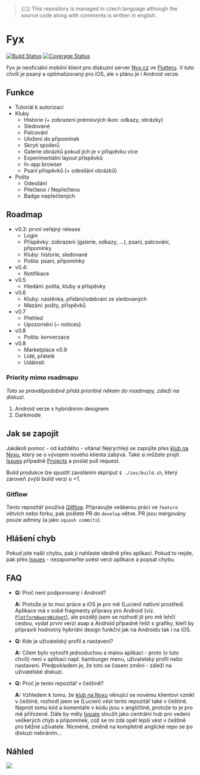 > 🇨🇿 This repository is managed in czech language although the source code along with comments is written in english.

# Fyx

[![Build Status](https://travis-ci.com/lucien144/fyx.svg?branch=develop)](https://travis-ci.com/lucien144/fyx) [![Coverage Status](https://coveralls.io/repos/github/lucien144/fyx/badge.svg?branch=develop)](https://coveralls.io/github/lucien144/fyx?branch=develop)

Fyx je neoficiální mobilní klient pro diskuzní server [Nyx.cz](https://nyx.cz) ve [Flutteru](https://flutter.dev/). V tuto chvíli je psaný a optimalizovaný pro iOS, ale v plánu je i Android verze.

## Funkce
- Tutoriál k autorizaci
- Kluby
  - Historie (+ zobrazení prémiových ikon: odkazy, obrázky)
  - Sledované
  - Palcování
  - Uložení do připomínek
  - Skrytí spoilerů
  - Galerie obrázků pokud jich je v příspěvku více
  - Experimentální layout příspěvků
  - In-app browser
  - Psaní příspěvků (+ odesílání obrázků)
- Pošta
  - Odesílání
  - Přečteno / Nepřečteno
  - Badge nepřečtených

## Roadmap

- v0.3: první veřejný release
  - Login
  - Příspěvky: zobrazení (galerie, odkazy, ...), psaní, palcování, připomínky
  - Kluby: historie, sledované
  - Pošta: psaní, připomínky
- v0.4:
  - Notifikace
- v0.5
  - Hledání: pošta, kluby a příspěvky
- v0.6
  - Kluby: nástěnka, přidání/odebrání ze sledovaných
  - Mazání: pošty, příspěvků
- v0.7
  - Přehled
  - Upozornění (~ notices)
- v0.8
  - Pošta: konverzace
- v0.8
  - Marketplace
v0.9
  - Lidé, přátelé
  - Události

### Priority mimo roadmapu

*Toto se pravděpodobně přidá prioritně někam do roadmapy, záleží na diskuzi.*

1. Android verze s hybridnínm designem
1. Darkmode

## Jak se zapojit
Jakákoli pomoc - od každého - vítána! Nejrychleji se zapojíte přes [klub na Nyxu](https://www.nyx.cz/index.php?l=topic;id=24237;n=23dd), který se o vývojem nového klienta zabývá.
Také si můžete projít [Issues](https://github.com/lucien144/fyx/issues) případně [Projects](https://github.com/lucien144/fyx/projects) a poslat pull request.

Build produkce lze spustit zavoláním skpriput `$ ./ios/build.sh`, který zároveň zvýší build verzi o +1.

### Gitflow
Tento repozitář používá [Gitflow](https://www.atlassian.com/git/tutorials/comparing-workflows/gitflow-workflow). Připravujte veškerou práci ve `feature` větvích nebo forku, pak pošlete PR do `develop` větve. PR jsou mergovány pouze adminy (a jako `squash commits`).

## Hlášení chyb
Pokud jste našli chybu, pak ji nahlaste ideálně přes aplikaci. Pokud to nejde, pak přes [Issues](https://github.com/lucien144/fyx/issues) - nezapomeňte uvést verzi aplikace a popsat chybu.

## FAQ

- **Q:** Proč není podporovaný i Android?

  **A:** Protože je to moc práce a iOS je pro mě (Lucien) nativní prostředí. Aplikace má v sobě fragmenty přípravy pro Android (viz. [`PlatformAwareWidget`](https://github.com/lucien144/fyx/blob/develop/lib/PlatformAwareWidget.dart)), ale později jsem se rozhodl jít pro mě lehčí cestou, vydat první verzi asap a Android případně řešit s grafiky, kteří by připravili hodnotný hybridní design funkční jak na Androidu tak i na iOS.

- **Q:** Kde je uživatelský profil a nastavení?

  **A:** Cílem bylo vytvořit jednoduchou a malou aplikaci - proto (v tuto chvíli) není v aplikaci např. hamburger menu, uživatelský profil nebo nastavení. Předpokladem je, že toto se časem změní - záleží na uživatelské diskuzi.

- **Q:** Proč je tento repozitář v češtině?

  **A:** Vzhledem k tomu, že [klub na Nyxu](https://www.nyx.cz/index.php?l=topic;id=24237;n=23dd) věnující se novému klientovi vznikl v češtině, rozhodl jsem se (Lucien) vést tento repozitář také v češtině. Naproti tomu kód a komentáře v kódu jsou v angličtině, protože to je pro mě přiřozené. Dále by měly [Issues](https://github.com/lucien144/fyx/issues) sloužit jako centrální hub pro vedení veškerých chyb a připomínek, což se mi zdá opět lepší vést v češtině pro běžné uživatele. Nicméně, změně na kompletně anglické repo se po diskuzi nebráním...

## Náhled

![](sources/preview.gif)